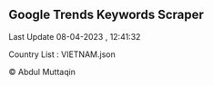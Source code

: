 

## Google Trends Keywords Scraper 
 
Last Update 08-04-2023 , 12:41:32

Country List :
VIETNAM.json



© Abdul Muttaqin 
